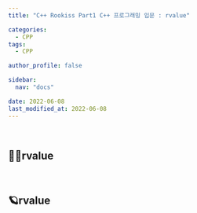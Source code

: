 ```yaml
---
title: "C++ Rookiss Part1 C++ 프로그래밍 입문 : rvalue"

categories:
  - CPP
tags:
  - CPP

author_profile: false

sidebar:
  nav: "docs"

date: 2022-06-08
last_modified_at: 2022-06-08
---
```


<br>

## 🙇‍♀️rvalue


<br>


## 🪐rvalue

